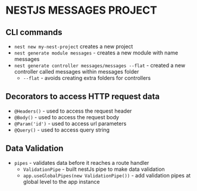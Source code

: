 # NESTJS MESSAGES PROJECT

## CLI commands

- `nest new my-nest-project` creates a new project
- `nest generate module messages` - creates a new module with name messages
- `nest generate controller messages/messages --flat` - created a new controller called messages within messages folder
  - `--flat` - avoids creating extra folders for controllers

## Decorators to access HTTP request data

- `@Headers()` - used to access the request header
- `@Body()` - used to access the request body
- `@Param('id')` - used to access url parameters
- `@Query()` - used to access query string

## Data Validation

- `pipes` - validates data before it reaches a route handler
  - `ValidationPipe` - built nestJs pipe to make data validation
  - `app.useGlobalPipes(new ValidationPipe())` - add validation pipes at global level to the app instance
